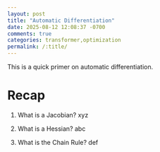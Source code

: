```yaml
---
layout: post
title: "Automatic Differentiation"
date: 2025-08-12 12:08:37 -0700
comments: true
categories: transformer,optimization
permalink: /:title/
---
```

This is a quick primer on automatic differentiation.

# Recap

1. What is a Jacobian?
xyz

1. What is a Hessian?
abc

1. What is the Chain Rule?
def

